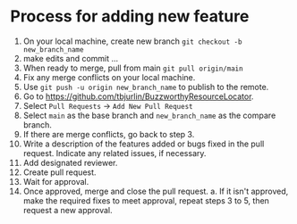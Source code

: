 # Process for adding new feature

1. On your local machine, create new branch `git checkout -b new_branch_name`
2. make edits and commit ...
3. When ready to merge, pull from main `git pull origin/main`
4. Fix any merge conflicts on your local machine.
5. Use `git push -u origin new_branch_name` to publish to the remote.
6. Go to https://github.com/tbjurlin/BuzzworthyResourceLocator.
7. Select `Pull Requests` -> `Add New Pull Request`
8. Select `main` as the base branch and `new_branch_name` as the compare branch.
9. If there are merge conflicts, go back to step 3.
10. Write a description of the features added or bugs fixed in the pull request. Indicate any related issues, if necessary.
11. Add designated reviewer.
12. Create pull request.
13. Wait for approval.
14. Once approved, merge and close the pull request.
    a. If it isn't approved, make the required fixes to meet approval, repeat steps 3 to 5, then request a new approval.